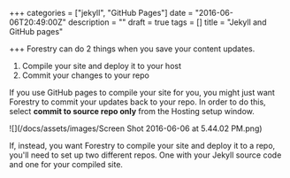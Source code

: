 +++
categories = ["jekyll", "GitHub Pages"]
date = "2016-06-06T20:49:00Z"
description = ""
draft = true
tags = []
title = "Jekyll and GitHub pages"

+++
Forestry can do 2 things when you save your content updates. 

1. Compile your site and deploy it to your host  
2. Commit your changes to your repo

If you use GitHub pages to compile your site for you, you might just want Forestry to commit your updates back to your repo.  In order to do this, select **commit to source repo only** from the Hosting setup window. 

![](/docs/assets/images/Screen Shot 2016-06-06 at 5.44.02 PM.png)

If, instead, you want Forestry to compile your site and deploy it to a repo, you'll need to set up two different repos. One with your Jekyll source code and one for your compiled site.  
